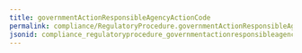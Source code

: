 ```yaml
---
title: governmentActionResponsibleAgencyActionCode
permalink: compliance/RegulatoryProcedure.governmentActionResponsibleAgencyActionCode.html
jsonid: compliance_regulatoryprocedure_governmentactionresponsibleagencyactioncode
---
```

